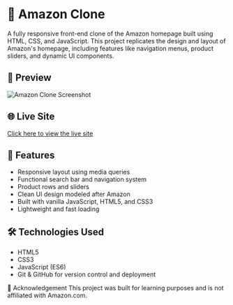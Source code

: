 # 🛒 Amazon Clone

A fully responsive front-end clone of the Amazon homepage built using HTML, CSS, and JavaScript. This project replicates the design and layout of Amazon's homepage, including features like navigation menus, product sliders, and dynamic UI components.

## 📸 Preview

![Amazon Clone Screenshot](preview-image.png) <!-- Replace with actual screenshot or remove -->

## 🌐 Live Site

[Click here to view the live site](https://<your-github-username>.github.io/Amazon-Clone/) <!-- Replace with actual link -->

## 🚀 Features

- Responsive layout using media queries
- Functional search bar and navigation system
- Product rows and sliders
- Clean UI design modeled after Amazon
- Built with vanilla JavaScript, HTML5, and CSS3
- Lightweight and fast loading

## 🛠️ Technologies Used

- HTML5
- CSS3
- JavaScript (ES6)
- Git & GitHub for version control and deployment

📢 Acknowledgement
This project was built for learning purposes and is not affiliated with Amazon.com.

